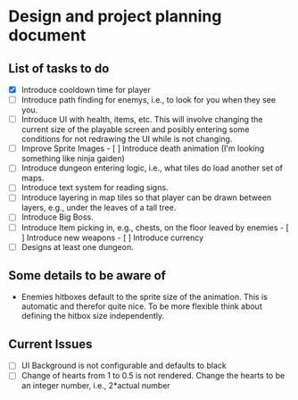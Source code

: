 # Design and project planning document

## List of tasks to do

- [X] Introduce cooldown time for player
- [ ] Introduce path finding for enemys, i.e., to look for you when they see you.
- [ ] Introduce UI with health, items, etc. This will involve changing the current size of the playable screen and posibly entering some conditions for not redrawing the UI while is not changing.
- [ ] Improve Sprite Images
        - [ ] Introduce death animation (I'm looking something like ninja gaiden)
- [ ] Introduce dungeon entering logic, i.e., what tiles do load another set of maps.
- [ ] Introduce text system for reading signs.
- [ ] Introduce layering in map tiles so that player can be drawn between layers, e.g., under the leaves of a tall tree.
- [ ] Introduce Big Boss.
- [ ] Introduce Item picking in, e.g., chests, on the floor leaved by enemies
        - [ ] Introduce new weapons
        - [ ] Introduce currency
- [ ] Designs at least one dungeon.

## Some details to be aware of

- Enemies hitboxes default to the sprite size of the animation. This is automatic and therefor quite nice. To be more flexible think about defining the hitbox size independently.

## Current Issues

- [ ] UI Background is not configurable and defaults to black
- [ ] Change of hearts from 1 to 0.5 is not rendered. Change the hearts to be an integer number, i.e., 2*actual number
